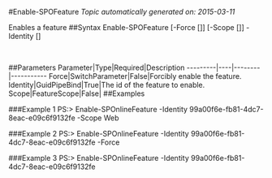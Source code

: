 #Enable-SPOFeature
*Topic automatically generated on: 2015-03-11*

Enables a feature
##Syntax
    Enable-SPOFeature [-Force [<SwitchParameter>]] [-Scope [<FeatureScope>]] -Identity [<GuidPipeBind>]

&nbsp;

##Parameters
Parameter|Type|Required|Description
---------|----|--------|-----------
Force|SwitchParameter|False|Forcibly enable the feature.
Identity|GuidPipeBind|True|The id of the feature to enable.
Scope|FeatureScope|False|
##Examples

###Example 1
    PS:> Enable-SPOnlineFeature -Identity 99a00f6e-fb81-4dc7-8eac-e09c6f9132fe -Scope Web


###Example 2
    PS:> Enable-SPOnlineFeature -Identity 99a00f6e-fb81-4dc7-8eac-e09c6f9132fe -Force


###Example 3
    PS:> Enable-SPOnlineFeature -Identity 99a00f6e-fb81-4dc7-8eac-e09c6f9132fe


